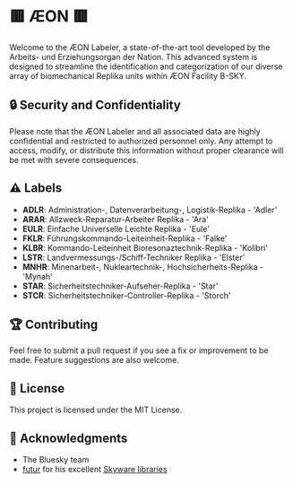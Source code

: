 # 🟥 ÆON 🟥

Welcome to the ÆON Labeler, a state-of-the-art tool developed by the Arbeits- und Erziehungsorgan der Nation. This advanced system is designed to streamline the identification and categorization of our diverse array of biomechanical Replika units within ÆON Facility B-SKY.

## 🔒 Security and Confidentiality

Please note that the ÆON Labeler and all associated data are highly confidential and restricted to authorized personnel only. Any attempt to access, modify, or distribute this information without proper clearance will be met with severe consequences.

## ⚠️ Labels

- **ADLR**: Administration-, Datenverarbeitung-, Logistik-Replika - 'Adler'
- **ARAR**: Allzweck-Reparatur-Arbeiter Replika - 'Ara'
- **EULR**: Einfache Universelle Leichte Replika - 'Eule'
- **FKLR**: Führungskommando-Leiteinheit-Replika - 'Falke'
- **KLBR**: Kommando-Leiteinheit Bioresonaztechnik-Replika - 'Kolibri'
- **LSTR**: Landvermessungs-/Schiff-Techniker Replika - 'Elster'
- **MNHR**: Minenarbeit-, Nukleartechnik-, Hochsicherheits-Replika - 'Mynah'
- **STAR**: Sicherheitstechniker-Aufseher-Replika - 'Star'
- **STCR**: Sicherheitstechniker-Controller-Replika - 'Storch'

## 🏆 Contributing

Feel free to submit a pull request if you see a fix or improvement to be made. Feature suggestions are also welcome.

## 📜 License

This project is licensed under the MIT License.

## 🤝 Acknowledgments

- The Bluesky team
- [futur](https://bsky.app/profile/did:plc:uu5axsmbm2or2dngy4gwchec) for his excellent [Skyware libraries](https://skyware.js.org)
